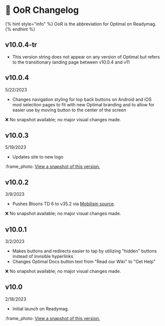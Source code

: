 # 📗 OoR Changelog

{% hint style="info" %}
OoR is the abbreviation for Optimal on Readymag.
{% endhint %}

## v10.0.4-tr

* This version string does not appear on any version of Optimal but refers to the transitionary landing page between v10.0.4 and v11

## v10.0.4

5/22/2023

* Changes navigation styling for top back buttons on Android and iOS mod selection pages to fit with new Optimal branding and to allow for easier use by moving button to the center of the screen

:x: No snapshot available; no major visual changes made.

## v10.0.3

5/19/2023

* Updates site to new logo&#x20;

:frame\_photo: [View a snapshot of this version.](https://github.com/gabefletch/optimal-snapshots/assets/38300939/6435ab82-c880-46f9-8c14-2877470809ec)

## v10.0.2

3/9/2023

* Pushes Bloons TD 6 to v35.2 via [Mobilism source](https://forum.mobilism.me/viewtopic.php?f=456\&t=5167328\&hilit=Bloons).

:x: No snapshot available; no major visual changes made.

## v10.0.1

3/2/2023

* Makes buttons and redirects easier to tap by utilizing "hidden" buttons instead of invisible hyperlinks
* Changes Optimal Docs button text from "Read our Wiki" to "Get Help"

:x: No snapshot available; no major visual changes made.

## v10.0

2/18/2023

* Initial launch on Readymag.

:frame\_photo: [View a snapshot of this version.](https://user-images.githubusercontent.com/38300939/219841087-5c0e5333-c559-4b38-997a-fe46529ed6b3.png)
